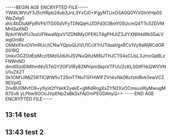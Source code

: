 -----BEGIN AGE ENCRYPTED FILE-----
YWdlLWVuY3J5cHRpb24ub3JnL3YxCi0+IFgyNTUxOSA0Q0YrVGlnVHp0SWpZelg0
aVc4bDluMFpRVFk1TG05dVFyTDNQaHJZOFd3ClBmY05UcmQ4TTc5ZDVMMnl3aXND
RjdoYWxPU3ozUFNwaWpxV1ZDNlMyOFEKLT4gPHUtZ3JlYXNlIHd9bS5aLVwgOm8z
OkMxIFkvOVImRUc/ICNwYQpuQlJlVU1CcXYrUTduaVgxRCs1Vy9aWjRCdGR0S1RQ
UnkxOGZOdEpMczI5MzlUdUhJSVNuQlhzMlNJTHJCT04xClJsL3JmcGpBLzFNWnNO
dmdISzdDMlhmNU5TeGY2OFVIRy82MVpmSkpiVTFUU2cKLS0tIFhkQWVVNU1uZXZT
Sk1OM1JlMjZ5RTlCWW5vT25mTTNuTGFHWlFZVnkvNk0KcfzhiBvkTewVCZ9EXpIQ
2nvBU0MvfO8+yfiyld2fYakK2yekE+gMIdRngXsZYN2XxOCmsusIKyMwugMR7Sv8
yLPbw9OOoJVpENpZaBkSxFAjOmPEGDAhyQ==
-----END AGE ENCRYPTED FILE-----
## 13:14 test
## 13:43 test 2
